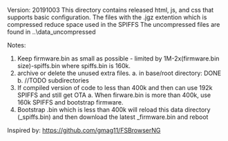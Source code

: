 Version: 20191003 
This directory contains released html, js, and css that supports basic configuration.
The files with the .jgz extention which is compressed reduce space used in the SPIFFS
The uncompressed files are found in ..\data_uncompressed

Notes: 
1. Keep firmware.bin as small as possible - limited by 1M-2x(firmware.bin size)-spiffs.bin where spiffs.bin is 160k. 
2. archive or delete the unused extra files.
    a. in base/root directory: DONE
    b. //TODO subdirectories
3. If compiled version of code to less than 400k and then can use 192k SPIFFS and still get OTA
    a. When firware.bin is more than 400k, use 160k SPIFFS and bootstrap firmware. 
4. Bootstrap .bin which is less than 400k will reload this data directory (_spiffs.bin) and then download the latest _firmware.bin and reboot

Inspired by: https://github.com/gmag11/FSBrowserNG

